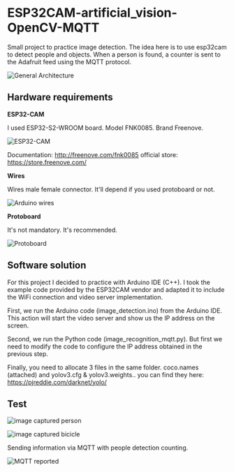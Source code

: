 # ESP32CAM-artificial_vision-OpenCV-MQTT
Small project to practice image detection. The idea here is to use esp32cam to detect people and objects. When a person is found, a counter is sent to the Adafruit feed using the MQTT protocol.

![General Architecture](https://i.ibb.co/ckP2xLC/general-arq.png)

## Hardware requirements

**ESP32-CAM**

I used ESP32-S2-WROOM board. Model FNK0085. Brand Freenove.

![ESP32-CAM](https://i0.wp.com/randomnerdtutorials.com/wp-content/uploads/2023/01/Freenove-ESP32.png?w=300&quality=100&strip=all&ssl=1)

Documentation: http://freenove.com/fnk0085
official store: https://store.freenove.com/

**Wires**

Wires male female connector. It'll depend if you used protoboard or not.

![Arduino wires](https://upload.wikimedia.org/wikipedia/commons/thumb/5/5c/A_few_Jumper_Wires.jpg/800px-A_few_Jumper_Wires.jpg)

**Protoboard**

It's not mandatory. It's recommended.

![Protoboard](https://upload.wikimedia.org/wikipedia/commons/thumb/b/be/Protoboard_Unitec.jpg/800px-Protoboard_Unitec.jpg?20141110214556)

## Software solution

For this project I decided to practice with Arduino IDE (C++). I took the example code provided by the ESP32CAM vendor and adapted it to include the WiFi connection and video server implementation.

First, we run the Arduino code (image_detection.ino) from the Arduino IDE. This action will start the video server and show us the IP address on the screen.

Second, we run the Python code (image_recognition_mqtt.py). But first we need to modify the code to configure the IP address obtained in the previous step.

Finally, you need to allocate 3 files in the same folder. coco.names (attached) and yolov3.cfg & yolov3.weights.. you can find they here: https://pjreddie.com/darknet/yolo/ 

## Test

![image captured person](https://i.ibb.co/Y0zNktt/pe1.png)

![image captured bicicle](https://i.ibb.co/nRgyyHt/bi.png)

Sending information via MQTT with people detection counting.

![MQTT reported](https://i.ibb.co/G9L73KV/mqtt-people.png)
